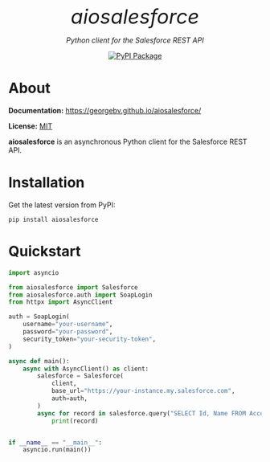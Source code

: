 <p align="center" style="font-size:40px; margin:0px 10px 0px 10px">
    <em>aiosalesforce</em>
</p>
<p align="center">
    <em>Python client for the Salesforce REST API</em>
</p>
<p align="center">
<a href="https://pypi.org/project/aiosalesforce" target="_blank">
    <img src="https://badge.fury.io/py/aiosalesforce.svg" alt="PyPI Package">
</a>
</p>

# About

**Documentation:** https://georgebv.github.io/aiosalesforce/

**License:** [MIT](https://opensource.org/licenses/MIT)

**aiosalesforce** is an asynchronous Python client for the Salesforce REST API.

# Installation

Get the latest version from PyPI:

```shell
pip install aiosalesforce
```

# Quickstart

```python
import asyncio

from aiosalesforce import Salesforce
from aiosalesforce.auth import SoapLogin
from httpx import AsyncClient

auth = SoapLogin(
    username="your-username",
    password="your-password",
    security_token="your-security-token",
)

async def main():
    async with AsyncClient() as client:
        salesforce = Salesforce(
            client,
            base_url="https://your-instance.my.salesforce.com",
            auth=auth,
        )
        async for record in salesforce.query("SELECT Id, Name FROM Account"):
            print(record)


if __name__ == "__main__":
    asyncio.run(main())
```
